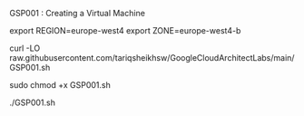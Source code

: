GSP001 : Creating a Virtual Machine 

export REGION=europe-west4
export ZONE=europe-west4-b

curl -LO raw.githubusercontent.com/tariqsheikhsw/GoogleCloudArchitectLabs/main/GSP001.sh

sudo chmod +x GSP001.sh

./GSP001.sh

